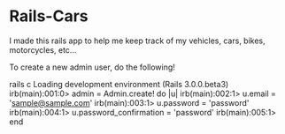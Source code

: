 Rails-Cars
==========

I made this rails app to help me keep track of my vehicles, cars, bikes, motorcycles, etc...

To create a new admin user, do the following!

rails c
Loading development environment (Rails 3.0.0.beta3)
irb(main):001:0> admin = Admin.create! do |u|
irb(main):002:1> u.email = 'sample@sample.com'
irb(main):003:1> u.password = 'password'
irb(main):004:1> u.password_confirmation = 'password'
irb(main):005:1> end
